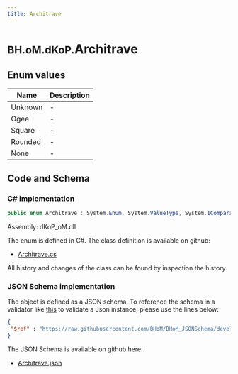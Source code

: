 ```yaml
---
title: Architrave
---
```


# <small>BH.oM.dKoP.</small>**Architrave**



## Enum values

| Name            | Description                                                    |
|-----------------|----------------------------------------------------------------|
| Unknown |  -  |
| Ogee |  -  |
| Square |  -  |
| Rounded |  -  |
| None |  -  |


## Code and Schema

### C# implementation

``` C# title="C#"
public enum Architrave : System.Enum, System.ValueType, System.IComparable, System.ISpanFormattable, System.IFormattable, System.IConvertible
```

Assembly: dKoP_oM.dll

The enum is defined in C#. The class definition is available on github:

- [Architrave.cs](https://github.com/BHoM/dKoP_Toolkit/blob/develop/dKoP_oM/Geometry\Enums\Architrave.cs)

All history and changes of the class can be found by inspection the history.
### JSON Schema implementation

The object is defined as a JSON schema. To reference the schema in a validator like [this](https://www.jsonschemavalidator.net/) to validate a Json instance, please use the lines below:

``` json title="JSON Schema"
{
 "$ref" : "https://raw.githubusercontent.com/BHoM/BHoM_JSONSchema/develop/dKoP_oM/Architrave.json"
}
```

The JSON Schema is available on github here:

- [Architrave.json](https://github.com/BHoM/BHoM_JSONSchema/blob/develop/dKoP_oM/Architrave.json)
